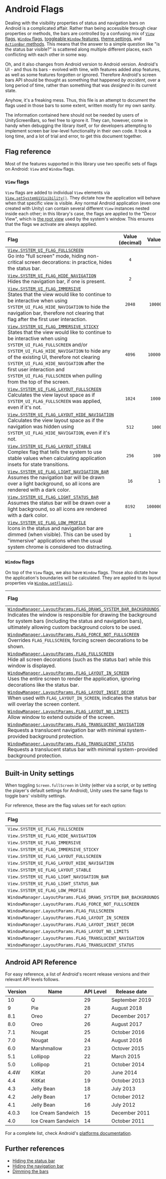 # Android Flags

Dealing with the visibility properties of status and navigation bars on Android is a complicated affair. Rather than being accessible through clear properties or methods, the bars are controlled by a confusing mix of [`View` flags](https://developer.android.com/reference/android/view/View.html#setSystemUiVisibility(int)), [`Window` flags](https://developer.android.com/reference/android/view/Window.html#setFlags(int,%20int)), [toggleable `Window` features](https://developer.android.com/reference/android/view/Window.html#FEATURE_ACTION_BAR_OVERLAY), [theme settings](https://developer.android.com/training/system-ui/status#40), and [`ActionBar` methods](https://developer.android.com/reference/android/app/Activity.html#getActionBar()). This means that the answer to a simple question like "is the status bar visible?" is scattered along multiple different places, each conflicting with each other in some way.

Oh, and it also changes from Android version to Android version. Android's UI - and thus its bars - evolved with time, with features added atop features, as well as some features forgotten or ignored. Therefore Android's screen bars API should be thought as something that happened _by accident_, over a long period of time, rather than something that was _designed_ in its current state.

Anyhow, it's a freaking mess. Thus, this file is an attempt to document the flags used in those bars to some extent, written mostly for my own sanity.

The information contained here should not be needed by users of UnityScreenBars, so feel free to ignore it. They can, however, come in handy when debugging the library itself, or for developers attempting to implement screen bar low-level functionality in their own code. It took a long time, and a lot of trial and error, to get this document together.

## Flag reference

Most of the features supported in this library use two specific sets of flags on Android: `View` and `Window` flags.

### `View` flags

`View` flags are added to individual `View` elements via [`View.setSystemUiVisibility()`](https://developer.android.com/reference/android/view/View.html#setSystemUiVisibility(int)). They dictate how the application will behave when that specific view is visible. Any normal Android application (even one created with Unity) can contain several different `View` instances nested inside each other; in this library's case, the flags are applied to the "Decor View", which is [the root view](https://stackoverflow.com/questions/23276847/what-is-an-android-decorview) used by the system's window. This ensures that the flags we activate are always applied.

| Flag                                 | Value (decimal) | Value (binary) | API Level |
| :----------------------------------- | :-------------: | :------------: | :-------: |
| [`View.SYSTEM_UI_FLAG_FULLSCREEN`](https://developer.android.com/reference/android/view/View.html#SYSTEM_UI_FLAG_FULLSCREEN)<br>Go into "full screen" mode, hiding non-critical screen decorations: in practice, hides the status bar. | `4` | `100` | 16+ |
| [`View.SYSTEM_UI_FLAG_HIDE_NAVIGATION`](https://developer.android.com/reference/android/view/View.html#SYSTEM_UI_FLAG_HIDE_NAVIGATION)<br>Hides the navigation bar, if one is present. | `2` | `10` | 14+ |
| [`View.SYSTEM_UI_FLAG_IMMERSIVE`](https://developer.android.com/reference/android/view/View.html#SYSTEM_UI_FLAG_IMMERSIVE)<br>States that the view would like to continue to be interactive when using `SYSTEM_UI_FLAG_HIDE_NAVIGATION` to hide the navigation bar, therefore not clearing that flag after the first user interaction. | `2048` | `100000000000` | 19+ |
| [`View.SYSTEM_UI_FLAG_IMMERSIVE_STICKY`](https://developer.android.com/reference/android/view/View.html#SYSTEM_UI_FLAG_IMMERSIVE_STICKY)<br>States that the view would like to continue to be interactive when using `SYSTEM_UI_FLAG_FULLSCREEN` and/or `SYSTEM_UI_FLAG_HIDE_NAVIGATION` to hide any of the existing UI, therefore not clearing `SYSTEM_UI_FLAG_HIDE_NAVIGATION` after the first user interaction and `SYSTEM_UI_FLAG_FULLSCREEN` when pulling from the top of the screen. | `4096` | `1000000000000` | 19+ |
| [`View.SYSTEM_UI_FLAG_LAYOUT_FULLSCREEN`](https://developer.android.com/reference/android/view/View.html#SYSTEM_UI_FLAG_LAYOUT_FULLSCREEN)<br>Calculates the view layout space as if `SYSTEM_UI_FLAG_FULLSCREEN` was applied, even if it's not. | `1024` | `10000000000` | 16+ |
| [`View.SYSTEM_UI_FLAG_LAYOUT_HIDE_NAVIGATION`](https://developer.android.com/reference/android/view/View.html#SYSTEM_UI_FLAG_LAYOUT_HIDE_NAVIGATION)<br>Calculates the view layout space as if the navigation was hidden using `SYSTEM_UI_FLAG_HIDE_NAVIGATION`, even if it's not. | `512` | `1000000000` | 16+ |
| [`View.SYSTEM_UI_FLAG_LAYOUT_STABLE`](https://developer.android.com/reference/android/view/View.html#SYSTEM_UI_FLAG_LAYOUT_STABLE)<br>Complex flag that tells the system to use stable values when calculating application insets for state transitions. | `256` | `100000000` | 16+ |
| [`View.SYSTEM_UI_FLAG_LIGHT_NAVIGATION_BAR`](https://developer.android.com/reference/android/view/View.html#SYSTEM_UI_FLAG_LIGHT_NAVIGATION_BAR)<br>Assumes the navigation bar will be drawn over a light background, so all icons are rendered with a dark color. | `16` | `10000` | 26+ |
| [`View.SYSTEM_UI_FLAG_LIGHT_STATUS_BAR`](https://developer.android.com/reference/android/view/View.html#SYSTEM_UI_FLAG_LIGHT_STATUS_BAR)<br>Assumes the status bar will be drawn over a light background, so all icons are rendered with a dark color. | `8192` | `10000000000000` | 23+ |
| [`View.SYSTEM_UI_FLAG_LOW_PROFILE`](https://developer.android.com/reference/android/view/View.html#SYSTEM_UI_FLAG_LOW_PROFILE)<br>Icons in the status and navigation bar are dimmed (when visible). This can be used by "immersive" applications when the usual system chrome is considered too distracting. | `1` | `1` | 14+ |

### `Window` flags

On top of the `View` flags, we also have `Window` flags. Those also dictate how the application's boundaries will be calculated. They are applied to its layout properties via [`Window.setFlags()`](https://developer.android.com/reference/android/view/Window.html#setFlags(int,%20int)).

| Flag                                 | Value (decimal) | Value (binary) | API Level |
| :----------------------------------- | :-------------: | :------------: | :-------: |
| [`WindowManager.LayoutParams.FLAG_DRAWS_SYSTEM_BAR_BACKGROUNDS`](https://developer.android.com/reference/android/view/WindowManager.LayoutParams.html#FLAG_DRAWS_SYSTEM_BAR_BACKGROUNDS)<br>Indicates the window is responsible for drawing the background for system bars (including the status and navigation bars), ultimately allowing custom background colors to be used. | `-2147483648` | `10000000000000000000000000000000` | 21+ |
| [`WindowManager.LayoutParams.FLAG_FORCE_NOT_FULLSCREEN`](https://developer.android.com/reference/android/view/WindowManager.LayoutParams.html#FLAG_FORCE_NOT_FULLSCREEN)<br>Overrides `FLAG_FULLSCREEN`, forcing screen decorations to be shown. | `2048` | `100000000000` | 1+ |
| [`WindowManager.LayoutParams.FLAG_FULLSCREEN`](https://developer.android.com/reference/android/view/WindowManager.LayoutParams.html#FLAG_FULLSCREEN)<br>Hide all screen decorations (such as the status bar) while this window is displayed. | `1024` | `10000000000` | 1+ |
| [`WindowManager.LayoutParams.FLAG_LAYOUT_IN_SCREEN`](https://developer.android.com/reference/android/view/WindowManager.LayoutParams.html#FLAG_LAYOUT_IN_SCREEN)<br>Uses the entire screen to render the application, ignoring decorations like the status bar. | `256` | `100000000` | 1+ |
| [`WindowManager.LayoutParams.FLAG_LAYOUT_INSET_DECOR`](https://developer.android.com/reference/android/view/WindowManager.LayoutParams.html#FLAG_LAYOUT_INSET_DECOR)<br>When used with `FLAG_LAYOUT_IN_SCREEN`, indicates the status bar will overlay the screen content. | `65536` | `10000000000000000` | 1+ |
| [`WindowManager.LayoutParams.FLAG_LAYOUT_NO_LIMITS`](https://developer.android.com/reference/android/view/WindowManager.LayoutParams.html#FLAG_LAYOUT_NO_LIMITS)<br>Allow window to extend outside of the screen. | `512` | `1000000000` | 1+ |
| [`WindowManager.LayoutParams.FLAG_TRANSLUCENT_NAVIGATION`](https://developer.android.com/reference/android/view/WindowManager.LayoutParams.html#FLAG_TRANSLUCENT_NAVIGATION)<br>Requests a translucent navigation bar with minimal system-provided background protection. | `134217728` | `1000000000000000000000000000` | 19+ |
| [`WindowManager.LayoutParams.FLAG_TRANSLUCENT_STATUS`](https://developer.android.com/reference/android/view/WindowManager.LayoutParams.html#FLAG_TRANSLUCENT_STATUS)<br>Requests a translucent status bar with minimal system-provided background protection. | `67108864` | `100000000000000000000000000` | 19+ |

## Built-in Unity settings

When toggling `Screen.fullScreen` in Unity (either via a script, or by setting the player's default settings for Android), Unity uses the same flags to toggle bars' visibility settings.

For reference, these are the flag values set for each option:

| Flag                                                           | `Screen.fullScreen false` | `Screen.fullScreen true`    |
| :------------------------------------------------------------- | :-----------------------: | :-------------------------: |
| `View.SYSTEM_UI_FLAG_FULLSCREEN`                               | `0`                       | `1`                         |
| `View.SYSTEM_UI_FLAG_HIDE_NAVIGATION`                          | `0`                       | `1`                         |
| `View.SYSTEM_UI_FLAG_IMMERSIVE`                                | `0`                       | `0`                         |
| `View.SYSTEM_UI_FLAG_IMMERSIVE_STICKY`                         | `0`                       | `1`                         |
| `View.SYSTEM_UI_FLAG_LAYOUT_FULLSCREEN`                        | `1`                       | `1`                         |
| `View.SYSTEM_UI_FLAG_LAYOUT_HIDE_NAVIGATION`                   | `0`                       | `1`                         |
| `View.SYSTEM_UI_FLAG_LAYOUT_STABLE`                            | `0`                       | `1`                         |
| `View.SYSTEM_UI_FLAG_LIGHT_NAVIGATION_BAR`                     | `0`                       | `0`                         |
| `View.SYSTEM_UI_FLAG_LIGHT_STATUS_BAR`                         | `0`                       | `0`                         |
| `View.SYSTEM_UI_FLAG_LOW_PROFILE`                              | `0`                       | `0`                         |
| `WindowManager.LayoutParams.FLAG_DRAWS_SYSTEM_BAR_BACKGROUNDS` | `1`                       | `1`                         |
| `WindowManager.LayoutParams.FLAG_FORCE_NOT_FULLSCREEN`         | `0`                       | `0`                         |
| `WindowManager.LayoutParams.FLAG_FULLSCREEN`                   | `1`                       | `1`                         |
| `WindowManager.LayoutParams.FLAG_LAYOUT_IN_SCREEN`             | `1`                       | `1`                         |
| `WindowManager.LayoutParams.FLAG_LAYOUT_INSET_DECOR`           | `1`                       | `1`                         |
| `WindowManager.LayoutParams.FLAG_LAYOUT_NO_LIMITS`             | `0`                       | `0`                         |
| `WindowManager.LayoutParams.FLAG_TRANSLUCENT_NAVIGATION`       | `0`                       | `0`                         |
| `WindowManager.LayoutParams.FLAG_TRANSLUCENT_STATUS`           | `0`                       | `0`                         |

## Android API Reference

For easy reference, a list of Android's recent release versions and their relevant API levels follows.

| Version | Name                | API Level | Release date    |
| ------- | ------------------- | --------- | ----------------|
| 10      | Q                   | 29        | September 2019  |
| 9       | Pie                 | 28        | August 2018     |
| 8.1     | Oreo                | 27        | December 2017   |
| 8.0     | Oreo                | 26        | August 2017     |
| 7.1     | Nougat              | 25        | October 2016    |
| 7.0     | Nougat              | 24        | August 2016     |
| 6.0     | Marshmallow         | 23        | Octover 2015    |
| 5.1     | Lollipop            | 22        | March 2015      |
| 5.0     | Lollipop            | 21        | October 2014    |
| 4.4W    | KitKat              | 20        | June 2014       |
| 4.4     | KitKat              | 19        | October 2013    |
| 4.3     | Jelly Bean          | 18        | July 2013       |
| 4.2     | Jelly Bean          | 17        | October 2012    |
| 4.1     | Jelly Bean          | 16        | July 2012       |
| 4.0.3   | Ice Cream Sandwich  | 15        | December 2011   |
| 4.0     | Ice Cream Sandwich  | 14        | October 2011    |

For a complete list, check Android's [platforms documentation](https://developer.android.com/studio/releases/platforms).

## Further references

* [Hiding the status bar](https://developer.android.com/training/system-ui/status)
* [Hiding the navigation bar](https://developer.android.com/training/system-ui/navigation)
* [Dimming the bars](https://developer.android.com/training/system-ui/dim)
